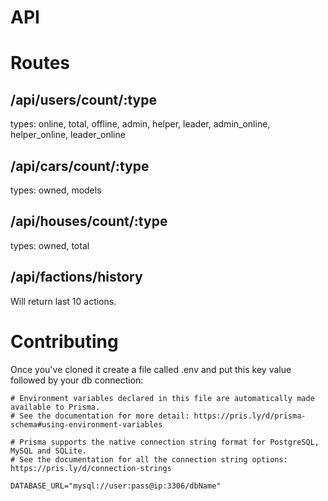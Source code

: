 


# API

# Routes
## /api/users/count/:type
types: online, total, offline, admin, helper, leader, admin_online, helper_online, leader_online

## /api/cars/count/:type
types: owned, models

## /api/houses/count/:type
types: owned, total

## /api/factions/history
Will return last 10 actions.



# Contributing

Once you've cloned it create a file called .env and put this key value followed by your db connection:
```env
# Environment variables declared in this file are automatically made available to Prisma.
# See the documentation for more detail: https://pris.ly/d/prisma-schema#using-environment-variables

# Prisma supports the native connection string format for PostgreSQL, MySQL and SQLite.
# See the documentation for all the connection string options: https://pris.ly/d/connection-strings

DATABASE_URL="mysql://user:pass@ip:3306/dbName"
```